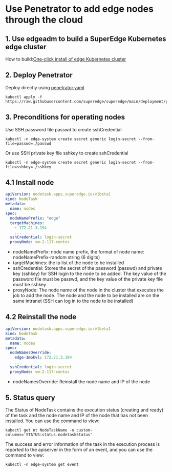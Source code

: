 # Use Penetrator to add edge nodes through the cloud

## 1. Use edgeadm to build a SuperEdge Kubernetes edge cluster

How to build:[One-click install of edge Kubernetes cluster](../../README.md)

## 2. Deploy Penetrator

Deploy directly using [penetrator.yaml](../../deployment/penetrator.yaml)

```shell
kubectl apply -f https://raw.githubusercontent.com/superedge/superedge/main/deployment/penetrator.yaml
```

## 3. Preconditions for operating nodes

Use SSH password file passwd to create sshCredential

```shell
kubectl -n edge-system create secret generic login-secret --from-file=passwd=./passwd 
```

Or use SSH private key file sshkey to create sshCredential

```shell
kubectl -n edge-system create secret generic login-secret --from-file=sshkey=./sshkey 
```

## 4.1 Install node

```yaml
apiVersion: nodetask.apps.superedge.io/v1beta1
kind: NodeTask
metadata:
  name: nodes
spec:
  nodeNamePrefix: "edge"
  targetMachines:
    - 172.21.3.194
    ...
  sshCredential: login-secret
  proxyNode: vm-2-117-centos
```

* nodeNamePrefix: node name prefix, the format of node name: nodeNamePrefix-random string (6 digits)
* targetMachines: the ip list of the node to be installed
* sshCredential: Stores the secret of the password (passwd) and private key (sshkey) for SSH login to the node to be
  added. The key value of the password file must be passwd, and the key value of the private key file must be sshkey
* proxyNode: The node name of the node in the cluster that executes the job to add the node. The node and the node to be
  installed are on the same intranet (SSH can log in to the node to be installed)

## 4.2 Reinstall the node

```yaml
apiVersion: nodetask.apps.superedge.io/v1beta1
kind: NodeTask
metadata:
  name: nodes
spec:
  nodeNamesOverride:
    edge-1mokvl: 172.21.3.194
    ...
  sshCredential: login-secret
  proxyNode: vm-2-117-centos
```

* nodeNamesOverride: Reinstall the node name and IP of the node

## 5. Status query

The Status of NodeTask contains the execution status (creating and ready) of the task and the node name and IP of the
node that has not been installed. You can use the command to view:

```shell
kubectl get nt NodeTaskName -o custom-columns='STATUS:status.nodetaskStatus' 
```

The success and error information of the task in the execution process is reported to the apiserver in the form of an
event, and you can use the command to view:

```shell
kubectl -n edge-system get event
```